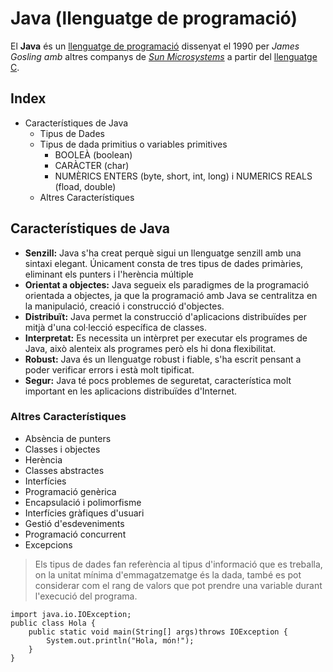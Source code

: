 # Java (llenguatge de programació)
El **Java** és un [llenguatge de programació](https://ca.wikipedia.org/wiki/Llenguatge_de_programaci%C3%B) dissenyat el 1990 per _James Gosling amb_ altres companys de [_Sun Microsystems_](https://ca.wikipedia.org/wiki/Sun_Microsystems) a partir del [llenguatge C](https://ca.wikipedia.org/wiki/Llenguatge_C).
## Index 
* Característiques de Java
  * Tipus de Dades
  * Tipus de dada primitius o variables primitives
    * BOOLEÀ (boolean)
    * CARÀCTER (char)
    * NUMÈRICS ENTERS (byte, short, int, long) i NUMERICS REALS (fload, double)
  * Altres Característiques

## Característiques de Java
* **Senzill:** Java s'ha creat perquè sigui un llenguatge senzill amb una sintaxi elegant. Únicament consta de tres tipus de dades primàries, eliminant els punters i l'herència múltiple
* **Orientat a objectes:** Java segueix els paradigmes de la programació orientada a objectes, ja que la programació amb Java se centralitza en la manipulació, creació i construcció d'objectes.
* **Distribuït:** Java permet la construcció d'aplicacions distribuïdes per mitjà d'una col·lecció específica de classes.
* **Interpretat:** Es necessita un intèrpret per executar els programes de Java, això alenteix als programes però els hi dona flexibilitat.
* **Robust:** Java és un llenguatge robust i fiable, s'ha escrit pensant a poder verificar errors i està molt tipificat.
* **Segur:** Java té pocs problemes de seguretat, característica molt important en les aplicacions distribuïdes d'Internet.

### Altres Característiques

- Absència de punters
- Classes i objectes
- Herència
- Classes abstractes
- Interfícies
- Programació genèrica
- Encapsulació i polimorfisme
- Interfícies gràfiques d'usuari
- Gestió d'esdeveniments
- Programació concurrent
- Excepcions

> Els tipus de dades fan referència al tipus d'informació que es treballa, on la unitat mínima d'emmagatzematge és la dada, també es pot considerar com el rang de valors que pot prendre una variable durant l'execució del programa.

```// Hola.java
import java.io.IOException;
public class Hola {
    public static void main(String[] args)throws IOException {
        System.out.println("Hola, món!"); 
    }
}
```